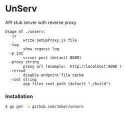# UnServ
API stub server with reverse proxy


```
Usage of ./unserv:
  -js
    	write setupProxy.js file
  -log
    	show request log
  -p int
    	server port (default 8080)
  -proxy string
    	proxy url (example:  http://localhost:9000 )
  -reread
    	disable endpoint file cache
  -root string
    	app files root path (default "./build")
```


### Installation

```sh
$ go get -u github.com/Joker/unserv
```